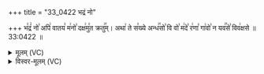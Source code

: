 +++
title = "33_0422 भद्रं नो"

+++
भ꣣द्रं꣢ नो꣣ अपि꣢ वातय꣣ म꣢नो꣣ दक्ष꣢मु꣣त क्रतु꣢꣯म्। अथा꣢ ते स꣣ख्ये अन्ध꣢꣯सो꣣ वि वो꣣ म꣢दे꣣ र꣢णा꣣ गा꣢वो꣣ न यव꣢꣯से꣣ विव꣢क्षसे ॥ 33:0422 ॥

<details><summary>मूलम् (VC)</summary>

भ꣣द्रं꣢ नो꣣ अ꣡पि꣢ वातय꣣ म꣢नो꣣ द꣡क्ष꣢मु꣣त꣡ क्रतु꣢꣯म् । अ꣡था꣢ ते स꣣ख्ये꣡ अन्ध꣢꣯सो꣣ वि꣢ वो꣣ म꣢दे꣣ र꣢णा꣣ गा꣢वो꣣ न꣡ यव꣢꣯से꣣ वि꣡व꣢क्षसे ॥४२२॥
</details>

<details><summary>विस्वर-मूलम् (VC)</summary>

भद्रं नो अपि वातय मनो दक्षमुत क्रतुम् । अथा ते सख्ये अन्धसो वि वो मदे रणा गावो न यवसे विवक्षसे ॥४२२॥
</details>